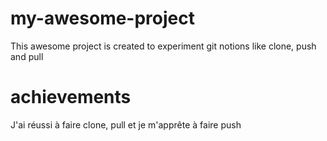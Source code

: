 # my-awesome-project
This awesome project is created to experiment git notions like clone, push and pull

# achievements
J'ai réussi à faire clone, pull et je m'apprête à faire push
